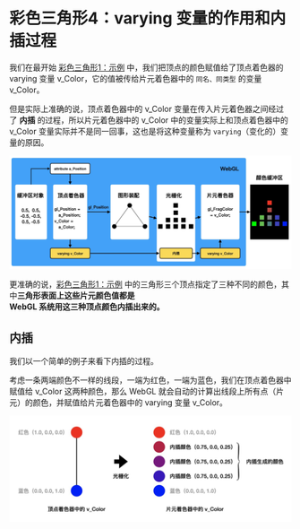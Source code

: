 # 彩色三角形4：varying 变量的作用和内插过程

我们在最开始 [彩色三角形1：示例](../lesson19/) 中，我们把顶点的颜色赋值给了顶点着色器的 varying 变量 v_Color，它的值被传给片元着色器中的 `同名、同类型` 的变量 v_Color。

但是实际上准确的说，顶点着色器中的 v_Color 变量在传入片元着色器之间经过了 **内插** 的过程，所以片元着色器中的 v_Color 中的变量实际上和顶点着色器中的 v_Color 变量实际并不是同一回事，这也是将这种变量称为 `varying`（变化的）变量的原因。

<img src="https://github.com/zqiangxu/webgl/blob/main/assets/book/lesson22/process.png?raw=true" width="1000px"/>

更准确的说，[彩色三角形1：示例](../lesson19/) 中的三角形三个顶点指定了三种不同的颜色，其中**三角形表面上这些片元颜色值都是  
 WebGL 系统用这三种顶点颜色内插出来的。**

## 内插

我们以一个简单的例子来看下内插的过程。

考虑一条两端颜色不一样的线段，一端为红色，一端为蓝色，我们在顶点着色器中赋值给 v_Color 这两种颜色，那么 WebGL 就会自动的计算出线段上所有点（片元）的颜色，并赋值给片元着色器中的 varying 变量 v_Color。

<img src="https://github.com/zqiangxu/webgl/blob/main/assets/book/lesson22/varying.png?raw=true" width="800px"/>


